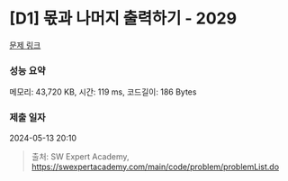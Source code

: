 # [D1] 몫과 나머지 출력하기 - 2029 

[문제 링크](https://swexpertacademy.com/main/code/problem/problemDetail.do?contestProbId=AV5QGNvKAtEDFAUq) 

### 성능 요약

메모리: 43,720 KB, 시간: 119 ms, 코드길이: 186 Bytes

### 제출 일자

2024-05-13 20:10



> 출처: SW Expert Academy, https://swexpertacademy.com/main/code/problem/problemList.do